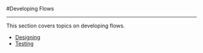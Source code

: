 #Developing Flows

---
This section covers topics on developing flows.

- [Designing](designing/designing.md)
- [Testing](testing/testing.md)
